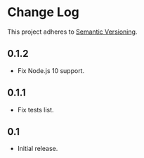 # Change Log
This project adheres to [Semantic Versioning](http://semver.org/).

## 0.1.2
* Fix Node.js 10 support.

## 0.1.1
* Fix tests list.

## 0.1
* Initial release.
